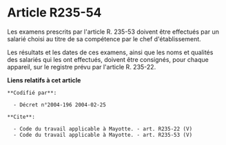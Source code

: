 # Article R235-54

Les examens prescrits par l'article R. 235-53 doivent être effectués par un salarié choisi au titre de sa compétence par le
chef d'établissement.

Les résultats et les dates de ces examens, ainsi que les noms et qualités des salariés qui les ont effectués, doivent être
consignés, pour chaque appareil, sur le registre prévu par l'article R. 235-22.

**Liens relatifs à cet article**

	**Codifié par**:

	  - Décret n°2004-196 2004-02-25

	**Cite**:

	  - Code du travail applicable à Mayotte. - art. R235-22 (V)
	  - Code du travail applicable à Mayotte. - art. R235-53 (V)
